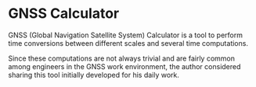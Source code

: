 # GNSS Calculator

GNSS (Global Navigation Satellite System) Calculator is a tool to perform time conversions between different scales and several time computations.

Since these computations are not always trivial and are fairly common among engineers in the GNSS work environment, the author considered sharing this tool initially developed for his daily work.

